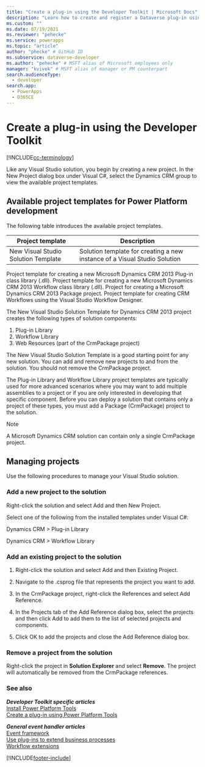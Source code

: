 ```yaml
---
title: "Create a plug-in using the Developer Toolkit | Microsoft Docs"
description: "Learn how to create and register a Dataverse plug-in using the Power Platform Tools for Visual Studio extension."
ms.custom: ""
ms.date: 07/19/2021
ms.reviewer: "pehecke"
ms.service: powerapps
ms.topic: "article"
author: "phecke" # GitHub ID
ms.subservice: dataverse-developer
ms.author: "pehecke" # MSFT alias of Microsoft employees only
manager: "kvivek" # MSFT alias of manager or PM counterpart
search.audienceType: 
  - developer
search.app: 
  - PowerApps
  - D365CE
---
```


# Create a plug-in using the Developer Toolkit

[!INCLUDE[cc-terminology](includes/cc-terminology.md)]

Like any Visual Studio solution, you begin by creating a new project. In the New Project dialog box under Visual C#, select the Dynamics CRM group to view the available project templates.

<!--note: link to the Developer Toolkit installation and project creation articles -->

## Available project templates for Power Platform development

The following table introduces the available project templates.

| Project template | Description |
| --- | --- |
| New Visual Studio Solution Template | Solution template for creating a new instance of a  Visual Studio Solution |

Project template for creating a new Microsoft Dynamics CRM 2013 Plug-in class library (.dll).
Project template for creating a new Microsoft Dynamics CRM 2013 Workflow class library (.dll).
Project for creating a Microsoft Dynamics CRM 2013 Package project.
Project template for creating CRM Workflows using the Visual Studio Workflow Designer.

The New Visual Studio Solution Template for Dynamics CRM 2013 project creates the following types of solution components:

1. Plug-in Library
1. Workflow Library
1. Web Resources (part of the CrmPackage project)

The New Visual Studio Solution Template is a good starting point for any new solution. You can add and remove new projects to and from the solution. You should not remove the CrmPackage project.

The Plug-in Library and Workflow Library project templates are typically used for more advanced scenarios where you may want to add multiple assemblies to a project or if you are only interested in developing that specific component. Before you can deploy a solution that contains only a project of these types, you must add a Package (CrmPackage) project to the solution.

> [!NOTE]
> A Microsoft Dynamics CRM solution can contain only a single CrmPackage project.

## Managing projects

Use the following procedures to manage your Visual Studio solution.

### Add a new project to the solution

Right-click the solution and select Add and then New Project.

Select one of the following from the installed templates under Visual C#:

Dynamics CRM > Plug-in Library

Dynamics CRM > Workflow Library

### Add an existing project to the solution

1. Right-click the solution and select Add and then Existing Project.

1. Navigate to the .csprog file that represents the project you want to add.

1. In the CrmPackage project, right-click the References and select Add Reference.

1. In the Projects tab of the Add Reference dialog box, select the projects and then click Add to add them to the list of selected projects and components.

1. Click OK to add the projects and close the Add Reference dialog box.

### Remove a project from the solution

Right-click the project in **Solution Explorer** and select **Remove**. The project will automatically be removed from the CrmPackage references.

### See also

***Developer Toolkit specific articles***  
[Install Power Platform Tools](devtoolkit-install.md)  
[Create a plug-in using Power Platform Tools](devtoolkit-create-plugin.md)

***General event handler articles***  
[Event framework](../event-framework.md)  
[Use plug-ins to extend business processes](../plug-ins.md)  
[Workflow extensions](../workflow/workflow-extensions.md)

[!INCLUDE[footer-include](../../includes/footer-banner.md)]
